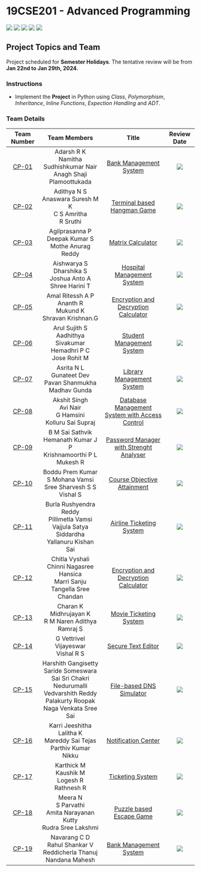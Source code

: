 # 19CSE201 - Advanced Programming 
![](https://img.shields.io/badge/Batch-22CYS-lightgreen) ![](https://img.shields.io/badge/UG-blue) ![](https://img.shields.io/badge/Subject-AdP-blue)
![](https://img.shields.io/badge/-HPOJ-brown) ![](https://img.shields.io/badge/Additional_Coverage-Code_Review-purple)  <br/>

## Project Topics and Team

Project scheduled for **Semester Holidays**. The tentative review will be from **Jan 22nd to Jan 29th, 2024.**

### Instructions

- Implement the **Project** in Python using _Class_, _Polymorphism_, _Inheritance_, _Inline Functions_, _Expection Handling_ and _ADT_.

### Team Details
   
| Team Number | Team Members | Title |  Review Date |
|:-----------:|:------------:|:------------:|:--------:|
|    [CP-01](Project_Submission/CP-01)    | Adarsh R K <br/> Namitha Sudhishkumar Nair <br/> Anagh Shaji Plamoottukada | [Bank Management System](Project_Submission/CP-01) | ![](https://img.shields.io/badge/-22_Jan-gold) |
|    [CP-02](Project_Submission/CP-02)    | Adithya N S <br/> Anaswara Suresh M K <br/> C S Amritha <br/> R Sruthi | [Terminal based Hangman Game](Project_Submission/CP-02) |  ![](https://img.shields.io/badge/-22_Jan-gold) |
|    [CP-03](Project_Submission/CP-03)    | Agilprasanna P <br/> Deepak Kumar S <br/> Mothe Anurag Reddy | [Matrix Calculator](Project_Submission/CP-03) |  ![](https://img.shields.io/badge/-22_Jan-gold) |
|    [CP-04](Project_Submission/CP-04)    | Aishwarya S <br/> Dharshika S <br/> Joshua Anto A <br/> Shree Harini T | [Hospital Management System](Project_Submission/CP-04) |  ![](https://img.shields.io/badge/-29_Jan-gold) |
|    [CP-05](Project_Submission/CP-05)    | Amal Ritessh A P <br/> Ananth R <br/> Mukund K <br/> Shravan Krishnan.G | [Encryption and Decryption Calculator](Project_Submission/CP-05) |  ![](https://img.shields.io/badge/-22_Jan-gold) |
|    [CP-06](Project_Submission/CP-06)    | Arul Sujith S<br/> Aadhithya Sivakumar <br/> Hemadhri P C <br/> Jose Rohit M | [Student Management System](Project_Submission/CP-06) | ![](https://img.shields.io/badge/-23_Jan-gold) |
|    [CP-07](Project_Submission/CP-07)    | Asrita N L <br/> Gunateet Dev <br/> Pavan Shanmukha Madhav Gunda | [Library Management System](Project_Submission/CP-07)  | ![](https://img.shields.io/badge/-23_Jan-gold) |
|    [CP-08](Project_Submission/CP-08)    | Akshit Singh <br/> Avi Nair <br/> G Hamsini <br/> Kolluru Sai Supraj | [Database Management System with Access Control](Project_Submission/CP-08) |  ![](https://img.shields.io/badge/-29_Jan-gold) |
|    [CP-09](Project_Submission/CP-09)    | B M Sai Sathvik <br/> Hemanath Kumar J P <br/> Krishnamoorthi P L <br/> Mukesh R | [Password Manager with Strenght Analyser](Project_Submission/CP-09) | ![](https://img.shields.io/badge/-23_Jan-gold) |
|    [CP-10](Project_Submission/CP-10)    | Boddu Prem Kumar <br/> S Mohana Vamsi <br/> Sree Sharvesh S S <br/> Vishal S | [Course Objective Attainment](Project_Submission/CP-10) | ![](https://img.shields.io/badge/-23_Jan-gold) |
|    [CP-11](Project_Submission/CP-11)    | Burla Rushyendra Reddy <br/> Pillimetla Vamsi <br/> Vajjula Satya Siddardha <br/> Yallanuru Kishan Sai | [Airline Ticketing System](Project_Submission/CP-11) | ![](https://img.shields.io/badge/-24_Jan-gold) |
|    [CP-12](Project_Submission/CP-12)    | Chitla Vyshali <br/> Chinni Nagasree Hansica <br/> Marri Sanju <br/> Tangella Sree Chandan | [Encryption and Decryption Calculator](Project_Submission/CP-12) | ![](https://img.shields.io/badge/-24_Jan-gold) |
|    [CP-13](Project_Submission/CP-13)    | Charan K <br/> Midhrujayan K <br/> R M Naren Adithya <br/> Ramraj S | [Movie Ticketing System](Project_Submission/CP-13) |  ![](https://img.shields.io/badge/-29_Jan-gold) |
|    [CP-14](Project_Submission/CP-14)    | G Vettrivel <br/> Vijayeswar <br/> Vishal R S | [Secure Text Editor](Project_Submission/CP-14) | ![](https://img.shields.io/badge/-24_Jan-gold) |
|    [CP-15](Project_Submission/CP-15)    | Harshith Gangisetty <br/> Saride Someswara Sai Sri Chakri <br/> Nedurumalli Vedvarshith Reddy <br/> Palakurty Roopak Naga Venkata Sree Sai | [File-based DNS Simulator](Project_Submission/CP-15) | ![](https://img.shields.io/badge/-24_Jan-gold) | 
|    [CP-16](Project_Submission/CP-16)    | Karri Jeeshitha <br/> Lalitha K <br/> Mareddy Sai Tejas <br/> Parthiv Kumar Nikku | [Notification Center](Project_Submission/CP-16) | ![](https://img.shields.io/badge/-25_Jan-gold) |
|    [CP-17](Project_Submission/CP-17)    | Karthick M <br/> Kaushik M <br/> Logesh R <br/> Rathnesh R | [Ticketing System](Project_Submission/CP-17) | ![](https://img.shields.io/badge/-25_Jan-gold) |
|    [CP-18](Project_Submission/CP-18)   | Meera N <br/> S Parvathi <br/> Amita Narayanan Kutty <br/> Rudra Sree Lakshmi | [Puzzle based Escape Game](Project_Submission/CP-18) | ![](https://img.shields.io/badge/-25_Jan-gold) |
|    [CP-19](Project_Submission/CP-19)     | Navarang C D <br/> Rahul Shankar V <br/> Reddicherla Thanuj <br/> Nandana Mahesh | [Bank Management System](Project_Submission/CP-19) | ![](https://img.shields.io/badge/-25_Jan-gold) |


